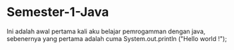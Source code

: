 # Semester-1-Java
 Ini adalah awal pertama kali aku belajar pemrogamman dengan java, sebenernya yang pertama adalah cuma System.out.println
 ("Hello world !");
 

 

